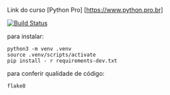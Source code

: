 
Link do curso [Python Pro] [https://www.python.pro.br]

[![Build Status](https://app.travis-ci.com/Jullianag/libpythonpro.svg?branch=main)](https://app.travis-ci.com/Jullianag/libpythonpro)

para instalar:
```console
python3 -m venv .venv
source .venv/scripts/activate
pip install - r requirements-dev.txt
```

para conferir qualidade de código:
```console
flake8
```